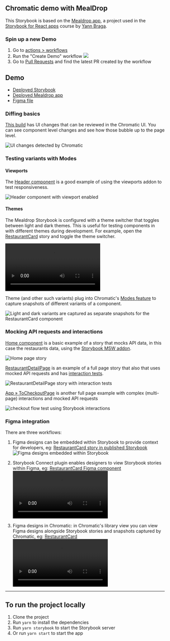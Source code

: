## Chromatic demo with MealDrop

This Storybook is based on the [Mealdrop app](https://github.com/yannbf/mealdrop), a project used in the [Storybook for React apps](https://www.newline.co/courses/storybook-for-react-apps) course by [Yann Braga](https://twitter.com/yannbf).

### Spin up a new Demo

1. Go to [actions > workflows](https://github.com/chromaui-demo/mealdrop-demo/actions/workflows/create-demo.yml)
2. Run the "Create Demo" workflow
   ![](.github/media/demo-workflow.png)
3. Go to [Pull Requests](https://github.com/chromaui-demo/mealdrop-demo/pulls) and find the latest PR created by the workflow

## Demo

- [Deployed Storybook](https://main--665a454c207e6c8e7fea1174.chromatic.com/)
- [Deployed Mealdrop app](https://mealdrop.vercel.app/)
- [Figma file](https://www.figma.com/design/JHymAhlkm3qUEjy360dL8k/Mealdrop-for-demo?node-id=1091-2985&m=dev)

### Diffing basics

[This build](https://www.chromatic.com/build?appId=665a454c207e6c8e7fea1174&number=12) has UI changes that can be reviewed in the Chromatic UI. You can see component level changes and see how those bubble up to the page level.

![UI changes detected by Chromatic](.github/media/ui-changes.png)

### Testing variants with Modes

#### Viewports

The [Header component](https://main--665a454c207e6c8e7fea1174.chromatic.com/?path=/story/components-header--default) is a good example of using the viewports addon to test responsiveness.

![Header component with viewport enabled](.github/media/viewports.png)

#### Themes

The Mealdrop Storybook is configured with a theme switcher that toggles between light and dark themes. This is useful for testing components in with different themes during development. For example, open the [RestaurantCard](https://main--665a454c207e6c8e7fea1174.chromatic.com/?path=/story/components-restaurantcard--default) story and toggle the theme switcher.

<video src="https://github.com/chromaui-demo/mealdrop-demo/assets/42671/ce671c7a-fe43-4b82-a4b9-df32de166f45"></video>

Theme (and other such variants) plug into Chromatic's [Modes feature](https://www.chromatic.com/docs/modes/) to capture snapshots of different variants of a component.

![Light and dark variants are captured as separate snapshots for the RestaurantCard component](.github/media/modes.png)

### Mocking API requests and interactions

[Home component](https://main--665a454c207e6c8e7fea1174.chromatic.com/?path=/story/userflows-app--home) is a basic example of a story that mocks API data, in this case the restaurants data, using the [Storybook MSW addon](https://storybook.js.org/docs/writing-stories/mocking-network-requests#set-up-the-msw-addon).

![Home page story](.github/media/home-with-mock-api.png)

[RestaurantDetailPage](https://main--665a454c207e6c8e7fea1174.chromatic.com/?path=/story/pages-restaurantdetailpage--with-modal-open) is an example of a full page story that also that uses mocked API requests and has [interaction tests](https://www.chromatic.com/docs/interactions/).

![RestaurantDetailPage story with interaction tests](.github/media/interactions.png)

[App » ToCheckoutPage](https://main--665a454c207e6c8e7fea1174.chromatic.com/?path=/story/userflows-app--to-checkout-page) is another full page example with complex (multi-page) interactions and mocked API requests

![checkout flow test using Storybook interactions](.github/media/checkout-test.png)

### Figma integration

There are three workflows:

1. Figma designs can be embedded within Storybook to provide context for developers, eg: [RestaurantCard story in published Storybook](https://main--665a454c207e6c8e7fea1174.chromatic.com/?path=/story/components-restaurantcard--default)
   ![Figma designs embedded within Storybook](.github/media/figma-in-storybook.png)

2. Storybook Connect plugin enables designers to view Storybook stories within Figma, eg: [RestaurantCard Figma component](https://www.figma.com/design/JHymAhlkm3qUEjy360dL8k/Mealdrop-for-demo?node-id=1091-2985&m=dev)
   <video src="https://github.com/chromaui-demo/mealdrop-demo/assets/42671/4664a74f-efd9-4a75-8454-0a82276bb5a8"></video>

3. Figma designs in Chromatic: in Chromatic's library view you can view Figma designs alongside Storybook stories and snapshots captured by Chromatic, eg: [RestaurantCard](https://www.chromatic.com/component?appId=665a454c207e6c8e7fea1174&csfId=components-restaurantcard--default&buildNumber=5&k=665dff72d4b0e5916b350a46-dark-designs-true&h=43&b=-6)
   <video src="https://github.com/chromaui-demo/mealdrop-demo/assets/42671/63bb41f5-a53b-4e85-a18b-42e6d57f0bd7"></video>

---

## To run the project locally

1. Clone the project
2. Run `yarn` to install the dependencies
3. Run `yarn storybook` to start the Storybook server
4. Or run `yarn start` to start the app
